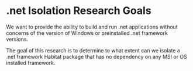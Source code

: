 # .net Isolation Research Goals

We want to provide the ability to build and run .net applications without concerns of the version of Windows or preinstalled .net framework versions.

The goal of this research is to determine to what extent can we isolate a .net framework Habitat package that has no dependency on any MSI or OS installed framework.
